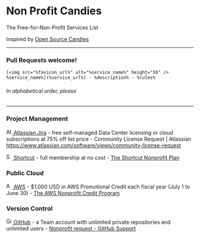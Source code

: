 # Non Profit Candies

The Free-for-Non-Profit Services List

Inspired by [Open Source Candies](https://github.com/velikanov/opensource-candies "velikanov/opensource-candies: Free stuff for open source projects")

---

### Pull Requests welcome!

```
[<img src="%favicon_url%" alt="%service_name%" height="16" /> %service_name%](%service_url%) - %description% - %rules%
```

###### In alphabetical order, please

---

### Project Management

[<img src="https://wac-cdn.atlassian.com/assets/img/favicons/atlassian/favicon.png" alt="Atlassian Jira" height="16" /> Atlassian Jira](https://www.atlassian.com/software/jira/) - free self-managed Data Center licensing or cloud subscriptions at 75% off list price - Community License Request | Atlassian https://www.atlassian.com/software/views/community-license-request

[<img src="https://shortcut.com/favicon-32x32.png?v=6a11b8fc3ed40b8e0f9626bf2292fd39" alt="Shortcut" height="16" /> Shortcut](https://shortcut.com/) - full membership at no cost - [The Shortcut Nonprofit Plan](https://help.shortcut.com/hc/en-us/articles/212980543)

### Public Cloud

[<img src="https://a0.awsstatic.com/libra-css/images/site/fav/favicon.ico" alt="AWS" height="16" /> AWS](https://aws.amazon.com/government-education/nonprofits/nonprofit-credit-program/) - $1,000 USD in AWS Promotional Credit each fiscal year (July 1 to June 30) - [The AWS Nonprofit Credit Program](https://aws.amazon.com/government-education/nonprofits/nonprofit-credit-program/)

### Version Control

[<img src="https://github.com/favicon.ico" alt="GitHub" height="16" /> GitHub](https://github.com/) - a Team account with unlimited private repositories and unlimited users - [Nonprofit request - GitHub Support](https://support.github.com/contact/nonprofit)
